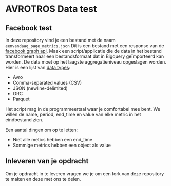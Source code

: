 # AVROTROS Data test

## Facebook test
In deze repository vind je een bestand met de naam `eenvandaag_page_metrics.json` 
Dit is een bestand met een response van de [facebook graph api][facebook_graph_api_docs]. 
Maak een script/applicatie die de data in het bestand transformeert naar een bestandsformaat dat in Bigquery geïmporteerd kan worden. 
De data moet op het laagste aggregatieniveau opgeslagen worden. Hier is een lijst van [data types][big_query_batch_loading]:
* Avro
* Comma-separated values (CSV)
* JSON (newline-delimited)
* ORC
* Parquet

Het script mag in de programmeertaal waar je comfortabel mee bent. We willen de name, period, end_time en value van elke metric in het eindbestand zien.

Een aantal dingen om op te letten:
* Niet alle metics hebben een end_time
* Sommige metrics hebben een object als value

## Inleveren van je opdracht
Om je opdracht in te leveren vragen we je om een fork van deze repository te maken en deze met ons te delen.


[facebook_graph_api_docs]: https://developers.facebook.com/docs/graph-api/reference/insights/
[big_query_batch_loading]: https://cloud.google.com/bigquery/docs/batch-loading-data
